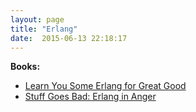 ```yaml
---
layout: page
title: "Erlang"
date:  2015-06-13 22:18:17
---
```


**Books:**

* [Learn You Some Erlang for Great Good](http://learnyousomeerlang.com)
* [Stuff Goes Bad: Erlang in Anger](http://www.erlang-in-anger.com)
